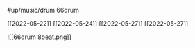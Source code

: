 #up/music/drum 66drum

[[2022-05-22]] [[2022-05-24]] [[2022-05-27]] [[2022-05-27]]

![[66drum 8beat.png]]